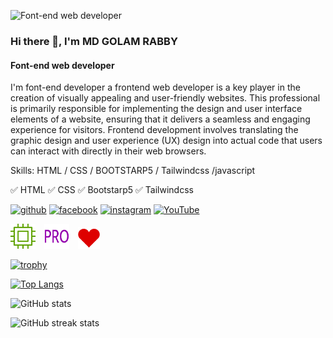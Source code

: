 ![Font-end web developer](https://scontent.fdac20-1.fna.fbcdn.net/v/t39.30808-6/414150255_903623037933744_8316272855504999395_n.png?stp=dst-png_s960x960&_nc_cat=100&ccb=1-7&_nc_sid=783fdb&_nc_ohc=5ASB7Pmp444AX_KYuGK&_nc_ht=scontent.fdac20-1.fna&oh=00_AfCrhdi14Ctu-RKKEKyOgyxrgVfgXb_FL07Rd6NawOV-HA&oe=6591A404)

### Hi there 👋, I'm MD GOLAM RABBY
#### Font-end web developer

I'm font-end developer a frontend web developer is a key player in the creation of visually appealing and user-friendly websites. This professional is primarily responsible for implementing the design and user interface elements of a website, ensuring that it delivers a seamless and engaging experience for visitors. Frontend development involves translating the graphic design and user experience (UX) design into actual code that users can interact with directly in their web browsers.

Skills: HTML / CSS / BOOTSTARP5 / Tailwindcss /javascript

✅ HTML 
✅ CSS
✅ Bootstarp5
✅ Tailwindcss


[<img src='https://cdn.jsdelivr.net/npm/simple-icons@3.0.1/icons/github.svg' alt='github' height='40'>](https://github.com/mdgolamrabby2)  [<img src='https://cdn.jsdelivr.net/npm/simple-icons@3.0.1/icons/facebook.svg' alt='facebook' height='40'>](https://www.facebook.com/profile.php?id=100048581693279)  [<img src='https://cdn.jsdelivr.net/npm/simple-icons@3.0.1/icons/instagram.svg' alt='instagram' height='40'>](https://www.instagram.com/golam_rabby56/)  [<img src='https://cdn.jsdelivr.net/npm/simple-icons@3.0.1/icons/youtube.svg' alt='YouTube' height='40'>](https://www.youtube.com/channel/https://www.youtube.com/@CodingForYou12)  

<a href='https://docs.github.com/en/developers'><img src='https://raw.githubusercontent.com/acervenky/animated-github-badges/master/assets/devbadge.gif' width='40' height='40'></a> <a href='https://github.com/pricing'><img src='https://raw.githubusercontent.com/acervenky/animated-github-badges/master/assets/pro.gif' width='40' height='40'></a> <a href='https://docs.github.com/en/github/supporting-the-open-source-community-with-github-sponsors'><img src='https://raw.githubusercontent.com/acervenky/animated-github-badges/master/assets/sponsorbadge.gif' width='35' height='35'></a> 

[![trophy](https://github-profile-trophy.vercel.app/?username=mdgolamrabby2)](https://github.com/ryo-ma/github-profile-trophy)

[![Top Langs](https://github-readme-stats.vercel.app/api/top-langs/?username=mdgolamrabby2)](https://github.com/anuraghazra/github-readme-stats)

![GitHub stats](https://github-readme-stats.vercel.app/api?username=mdgolamrabby2&show_icons=true)  

![GitHub streak stats](https://streak-stats.demolab.com/?user=mdgolamrabby2)  

